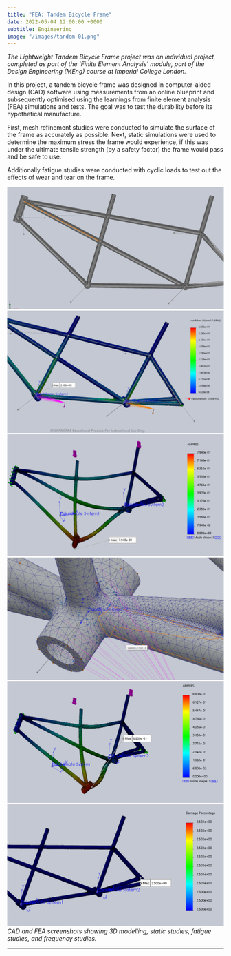 ```yaml
---
title: "FEA: Tandem Bicycle Frame"
date: 2022-05-04 12:00:00 +0000
subtitle: Engineering
image: "/images/tandem-01.png"
---
```


<em>The Lightweight Tandem Bicycle Frame project was an individual project, completed as part of the 'Finite Element Analysis' module, part of the Design Engineering (MEng) course at Imperial College London.</em>

In this project, a tandem bicycle frame was designed in computer-aided design (CAD) software using measurements from an online blueprint and subsequently optimised using the learnings from finite element analysis (FEA) simulations and tests. The goal was to test the durability before its hypothetical manufacture.

First, mesh refinement studies were conducted to simulate the surface of the frame as accurately as possible. Next, static simulations were used to determine the maximum stress the frame would experience, if this was under the ultimate tensile strength (by a safety factor) the frame would pass and be safe to use.

Additionally fatigue studies were conducted with cyclic loads to test out the effects of wear and tear on the frame.

<div class="gallery-box">
  <div class="gallery gallery-columns-3">
    <img src="/images/tandem-02.png" loading="lazy" alt="Project">
    <img src="/images/tandem-03.png" loading="lazy" alt="Project">
    <img src="/images/tandem-04.png" loading="lazy" alt="Project">
    <img src="/images/tandem-05.png" loading="lazy" alt="Project">
    <img src="/images/tandem-06.png" loading="lazy" alt="Project">
    <img src="/images/tandem-07.png" loading="lazy" alt="Project">
  </div>
  <em>CAD and FEA screenshots showing 3D modelling, static studies, fatigue studies, and frequency studies.</em>
</div>

---